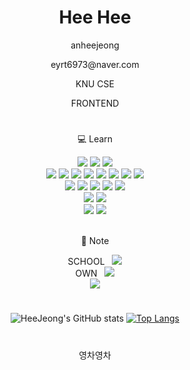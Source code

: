 <div align="center">

  # Hee Hee
  <p>anheejeong</p>
  <p>eyrt6973@naver.com</p>
  <p>KNU CSE</p>
  <p>FRONTEND</p>
  
  #
  
  <p>💻 Learn</p>
  <img src="https://img.shields.io/badge/c++-00599C?style=for-the-badge&logo=c++%2B%2B&logoColor=white">
  <img src="https://img.shields.io/badge/Python-3776AB?style=for-the-badge&logo=Python%2B%2B&logoColor=white">
  <img src="https://img.shields.io/badge/TensorFlow-FF6F00?style=for-the-badge&logo=TensorFlow%2B%2B&logoColor=white">
  <br>
  <img src="https://img.shields.io/badge/html5-E34F26?style=for-the-badge&logo=html5&logoColor=white">
  <img src="https://img.shields.io/badge/css-1572B6?style=for-the-badge&logo=css3&logoColor=white">
  <img src="https://img.shields.io/badge/Bootstrap-7952B3?style=for-the-badge&logo=Bootstrap&logoColor=white">
   <img src="https://img.shields.io/badge/TailwandCSS-06B6D4?style=for-the-badge&logo=TailwindCSS&logoColor=white">
  <img src="https://img.shields.io/badge/sass-CC6699?style=for-the-badge&logo=sass&logoColor=white">
  <img src="https://img.shields.io/badge/javascript-F7DF1E?style=for-the-badge&logo=javascript&logoColor=black">
  <img src="https://img.shields.io/badge/TypeScript-3178C6?style=for-the-badge&logo=TypeScript&logoColor=black">
  <img src="https://img.shields.io/badge/react-61DAFB?style=for-the-badge&logo=react&logoColor=black">
  <br>
  <img src="https://img.shields.io/badge/node.js-339933?style=for-the-badge&logo=Node.js&logoColor=white">
  <img src="https://img.shields.io/badge/Nodemon-76D04B?style=for-the-badge&logo=Nodemon&logoColor=white">
  <img src="https://img.shields.io/badge/Express-000000?style=for-the-badge&logo=Express&logoColor=white">
  <img src="https://img.shields.io/badge/MongoDB-47A248?style=for-the-badge&logo=MongoDB&logoColor=white">
  <img src="https://img.shields.io/badge/Mongoose-880000?style=for-the-badge&logo=Mongoose&logoColor=white">
  <br>
  <img src="https://img.shields.io/badge/IOS-000000?style=for-the-badge&logo=IOS&logoColor=white">
  <img src="https://img.shields.io/badge/Swift-F05138?style=for-the-badge&logo=Swift&logoColor=white">
  <br>
  <img src="https://img.shields.io/badge/figma-F24E1E?style=for-the-badge&logo=figma&logoColor=white">
  <img src="https://img.shields.io/badge/Heroku-430098?style=for-the-badge&logo=Heroku&logoColor=white">
  <br><br>
  <p>📖 Note</p>
  SCHOOL&nbsp;&nbsp; <a href="https://sudden-vessel-bd0.notion.site/STUDY-e76a990fed8243e1befca2e4b31325ef" target="_blank"><img src="https://img.shields.io/badge/Notion-000000?style=for-the-badge&logo=Notion&logoColor=white"></a>
  <br>
  OWN&nbsp;&nbsp; <a href="https://sudden-vessel-bd0.notion.site/FULL-STACK-8de33090d46b4d31a34b8c75dd1eebf6?pvs=4" target="_blank"><img src="https://img.shields.io/badge/Notion-000000?style=for-the-badge&logo=Notion&logoColor=white"></a>
  <br>
  <a href="https://velog.io/@eyrt6973" target="_blank"><img src="https://img.shields.io/badge/Velog-20C997?style=for-the-badge&logo=Velog&logoColor=white"></a>
  
  #

![HeeJeong's GitHub stats](https://github-readme-stats.vercel.app/api?username=anheejeong&show_icons=true&theme=onedark)
[![Top Langs](https://github-readme-stats.vercel.app/api/top-langs/?username=anheejeong&langs_count=10&layout=compact&theme=onedark)]()
<!--  [![Solved.ac Profile](http://mazassumnida.wtf/api/generate_badge?boj=eyrt6973)](https://solved.ac/eyrt6973) -->
  <!-- 백준 골드 달면 풀기 -->
  
  #
  
  영차영차
  
 </div>

<!--
**anheejeong/anheejeong** is a ✨ _special_ ✨ repository because its `README.md` (this file) appears on your GitHub profile.

Here are some ideas to get you started:

- 🔭 I’m currently working on ...
- 🌱 I’m currently learning ...
- 👯 I’m looking to collaborate on ...
- 🤔 I’m looking for help with ...
- 💬 Ask me about ...
- 📫 How to reach me: ...
- 😄 Pronouns: ...
- ⚡ Fun fact: ...
-->
